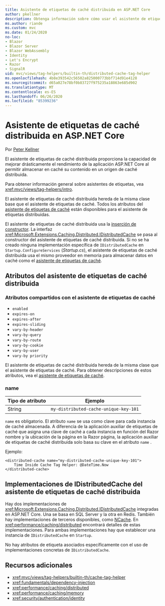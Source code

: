 ```yaml
---
title: Asistente de etiquetas de caché distribuida en ASP.NET Core
author: pkellner
description: Obtenga información sobre cómo usar el asistente de etiquetas de caché distribuida.
ms.author: riande
ms.custom: mvc
ms.date: 01/24/2020
no-loc:
- Blazor
- Blazor Server
- Blazor WebAssembly
- Identity
- Let's Encrypt
- Razor
- SignalR
uid: mvc/views/tag-helpers/builtin-th/distributed-cache-tag-helper
ms.openlocfilehash: 4b8e393542c56502a825000773bbf714d91e4128
ms.sourcegitcommit: d65a027e78bf0b83727f975235a18863e685d902
ms.translationtype: MT
ms.contentlocale: es-ES
ms.lasthandoff: 06/26/2020
ms.locfileid: "85399236"
---
```

# <a name="distributed-cache-tag-helper-in-aspnet-core"></a>Asistente de etiquetas de caché distribuida en ASP.NET Core

Por [Peter Kellner](https://peterkellner.net)

El asistente de etiquetas de caché distribuida proporciona la capacidad de mejorar drásticamente el rendimiento de la aplicación ASP.NET Core al permitir almacenar en caché su contenido en un origen de caché distribuida.

Para obtener información general sobre asistentes de etiquetas, vea <xref:mvc/views/tag-helpers/intro>.

El asistente de etiquetas de caché distribuida hereda de la misma clase base que el asistente de etiquetas de caché. Todos los atributos del [asistente de etiquetas de caché](xref:mvc/views/tag-helpers/builtin-th/cache-tag-helper) están disponibles para el asistente de etiquetas distribuidas.

El asistente de etiquetas de caché distribuida usa la [inserción de constructor](xref:fundamentals/dependency-injection#constructor-injection-behavior). La interfaz <xref:Microsoft.Extensions.Caching.Distributed.IDistributedCache> se pasa al constructor del asistente de etiquetas de caché distribuida. Si no se ha creado ninguna implementación específica de `IDistributedCache` en `Startup.ConfigureServices` (*Startup.cs*), el asistente de etiquetas de caché distribuida usa el mismo proveedor en memoria para almacenar datos en caché como el [asistente de etiquetas de caché](xref:mvc/views/tag-helpers/builtin-th/cache-tag-helper).

## <a name="distributed-cache-tag-helper-attributes"></a>Atributos del asistente de etiquetas de caché distribuida

### <a name="attributes-shared-with-the-cache-tag-helper"></a>Atributos compartidos con el asistente de etiquetas de caché

* `enabled`
* `expires-on`
* `expires-after`
* `expires-sliding`
* `vary-by-header`
* `vary-by-query`
* `vary-by-route`
* `vary-by-cookie`
* `vary-by-user`
* `vary-by priority`

El asistente de etiquetas de caché distribuida hereda de la misma clase que el asistente de etiquetas de caché. Para obtener descripciones de estos atributos, vea el [asistente de etiquetas de caché](xref:mvc/views/tag-helpers/builtin-th/cache-tag-helper).

### <a name="name"></a>name

| Tipo de atributo | Ejemplo                               |
| -------------- | ------------------------------------- |
| String         | `my-distributed-cache-unique-key-101` |

`name` es obligatorio. El atributo `name` se usa como clave para cada instancia de caché almacenada. A diferencia de la aplicación auxiliar de etiquetas de caché que asigna una clave de caché a cada instancia en función del Razor nombre y la ubicación de la página en la Razor página, la aplicación auxiliar de etiquetas de caché distribuida solo basa su clave en el atributo `name` .

Ejemplo:

```cshtml
<distributed-cache name="my-distributed-cache-unique-key-101">
    Time Inside Cache Tag Helper: @DateTime.Now
</distributed-cache>
```

## <a name="distributed-cache-tag-helper-idistributedcache-implementations"></a>Implementaciones de IDistributedCache del asistente de etiquetas de caché distribuida

Hay dos implementaciones de <xref:Microsoft.Extensions.Caching.Distributed.IDistributedCache> integradas en ASP.NET Core. Una se basa en SQL Server y la otra en Redis. También hay implementaciones de terceros disponibles, como [NCache](http://www.alachisoft.com/ncache/aspnet-core-idistributedcache-ncache.html). En <xref:performance/caching/distributed> encontrará detalles de estas implementaciones. Para ambas implementaciones hay que establecer una instancia de `IDistributedCache` en `Startup`.

No hay atributos de etiqueta asociados específicamente con el uso de implementaciones concretas de `IDistributedCache`.

## <a name="additional-resources"></a>Recursos adicionales

* <xref:mvc/views/tag-helpers/builtin-th/cache-tag-helper>
* <xref:fundamentals/dependency-injection>
* <xref:performance/caching/distributed>
* <xref:performance/caching/memory>
* <xref:security/authentication/identity>
